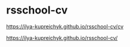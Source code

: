# rsschool-cv
https://ilya-kupreichyk.github.io/rsschool-cv/cv

https://ilya-kupreichyk.github.io/rsschool-cv/